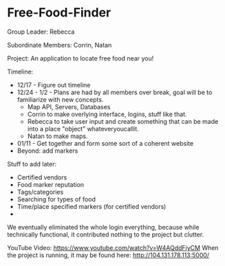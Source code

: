 Free-Food-Finder
================

Group Leader: Rebecca

Subordinate Members: Corrin, Natan

Project: An application to locate free food near you!

Timeline:
* 12/17 - Figure out timeline
* 12/24 - 1/2 - Plans are had by all members over break, goal will be to familiarize with new concepts.
  * Map API, Servers, Databases
  * Corrin to make overlying interface, logins, stuff like that.
  * Rebecca to take user input and create something that can be made into a place "object" whateveryoucallit.
  * Natan to make maps.
* 01/11 - Get together and form some sort of a coherent website
* Beyond: add markers

Stuff to add later:
* Certified vendors
* Food marker reputation
* Tags/categories
 * Searching for types of food
* Time/place specified markers (for certified vendors)
* 

We eventually eliminated the whole login everything, because while technically functional, it contributed nothing to the project but clutter.

YouTube Video: https://www.youtube.com/watch?v=W4AQddFiyCM
When the project is running, it may be found here: http://104.131.178.113:5000/
